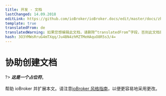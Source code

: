 ```yaml
---
title: 开发 - 文档
lastChanged: 14.09.2018
editLink: https://github.com/ioBroker/ioBroker.docs/edit/master/docs/zh-cn/community/doc.md
template: true
translatedFrom: de
translatedWarning: 如果您想编辑此文档，请删除“translatedFrom”字段，否则此文档将再次自动翻译
hash: 3O3YMWsRruG4mTXqq/Ju4BN4zhMZTMeHAquO8R5s3/4=
---
```

# 协助创建文档
?> ***这是一个占位符***。<br><br>帮助 ioBroker 并扩展本文。请注意[ioBroker 风格指南](community/styleguidedoc)，以便更容易地采用更改。